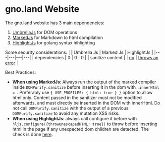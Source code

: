 # gno.land Website

The gno.land website has 3 main dependencies:

1. [UmbrellaJs](https://umbrellajs.com/) for DOM operations
2. [MarkedJs](https://marked.js.org/) for Markdown to html compilation
3. [HighlightJs](https://highlightjs.org/) for golang syntax hihlighting

Some security considerations:
| | Umbrella Js | Marked Js | HighlightJs |
|---|---|---|---|
| dependencies | 0 | 0 | 0 |
| sanitize content | | [no](https://marked.js.org/#usage) | [throws an error](https://github.com/highlightjs/highlight.js/blob/7addd66c19036eccd7c602af61f1ed84d215c77d/src/highlight.js#L741) |

Best Practices:

- **When using MarkedJs**: Always run the output of the marked compiler inside `DOMPurify.sanitize` before inserting it in the dom with `.innerHtml = `. Preferably use `{ USE_PROFILES: { html: true } }` option to allow html only. Content passed in the sanitizer must not be modified afterwards, and must directly be inserted in the DOM with innerHtml. Do not call `DOMPurify.sanitize` with the output of a previous `DOMPurify.sanitize` to avoid any mutation XSS risks.
- **When using HighlightJs**: always call configure it before with `hljs.configure({throwUnescapedHTML: true})` to throw before inserting html in the page if any unexpected dom children are detected. The check is done [here](https://github.com/highlightjs/highlight.js/blob/7addd66c19036eccd7c602af61f1ed84d215c77d/src/highlight.js#L741).
